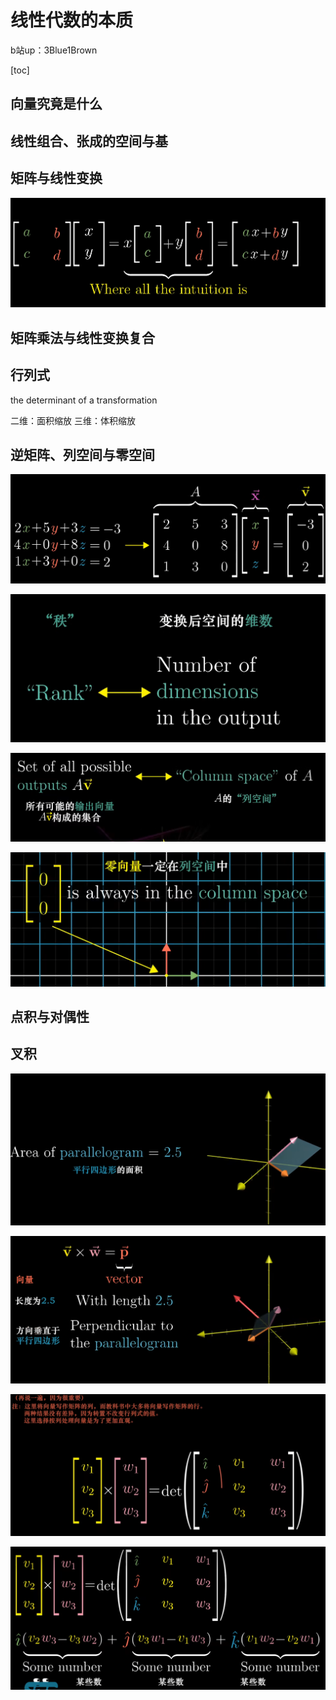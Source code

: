 # 线性代数的本质

b站up：3Blue1Brown

[toc]

## 向量究竟是什么

## 线性组合、张成的空间与基

## 矩阵与线性变换

![](线性代数的本质_img/线性代数的本质_2024-05-15-09-54-50.png)

## 矩阵乘法与线性变换复合

## 行列式

the determinant of a transformation

二维：面积缩放
三维：体积缩放

## 逆矩阵、列空间与零空间

![](线性代数的本质_img/线性代数的本质_2024-05-18-22-12-36.png)

![](线性代数的本质_img/线性代数的本质_2024-05-18-22-06-28.png) 

![](线性代数的本质_img/线性代数的本质_2024-05-18-22-07-40.png)

![](线性代数的本质_img/线性代数的本质_2024-05-18-22-10-15.png)

## 点积与对偶性

## 叉积

![](线性代数的本质_img/线性代数的本质_2024-05-31-17-04-43.png)

![](线性代数的本质_img/线性代数的本质_2024-05-31-17-04-52.png)

![](线性代数的本质_img/线性代数的本质_2024-05-31-17-01-04.png)

![](线性代数的本质_img/线性代数的本质_2024-05-31-17-01-42.png)

